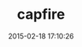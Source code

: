 ---
layout: post
title:  "capfire"
repo:   "pjaspers/capfire"
date:   2015-02-18 17:10:26
gemurl: http://github.com/pjaspers/capfire
---